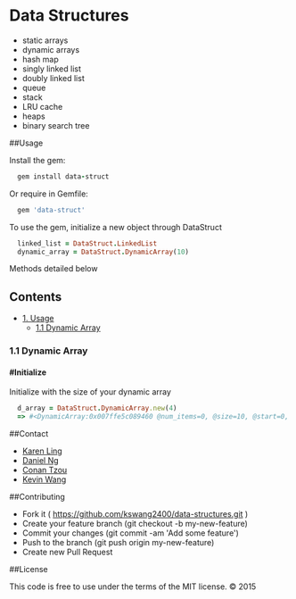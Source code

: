 # Data Structures

* static arrays
* dynamic arrays
* hash map
* singly linked list
* doubly linked list
* queue
* stack
* LRU cache
* heaps
* binary search tree

##Usage

Install the gem:

```ruby
  gem install data-struct
```

Or require in Gemfile:

```ruby
  gem 'data-struct'
```

To use the gem, initialize a new object through DataStruct

```ruby
  linked_list = DataStruct.LinkedList
  dynamic_array = DataStruct.DynamicArray(10)
```

Methods detailed below

## Contents

* [1. Usage](#1-usage)
  * [1.1 Dynamic Array](#11-dynamic-array)

### 1.1 Dynamic Array

#### #Initialize

Initialize with the size of your dynamic array

```ruby
  d_array = DataStruct.DynamicArray.new(4)
  => #<DynamicArray:0x007ffe5c089460 @num_items=0, @size=10, @start=0, @store=[nil, nil, nil, nil, nil, nil, nil, nil, nil, nil]>
```

##Contact

* [Karen Ling](https://github.com/karenling)
* [Daniel Ng](https://github.com/danielng09)
* [Conan Tzou](https://github.com/conanza)
* [Kevin Wang](https://github.com/kswang2400)

##Contributing

* Fork it ( https://github.com/kswang2400/data-structures.git )
* Create your feature branch (git checkout -b my-new-feature)
* Commit your changes (git commit -am 'Add some feature')
* Push to the branch (git push origin my-new-feature)
* Create new Pull Request

##License

This code is free to use under the terms of the MIT license. © 2015
